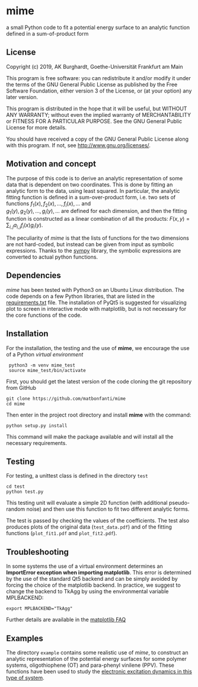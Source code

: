 # mime

a small Python code to fit a potential energy 
surface to an analytic function defined in a 
sum-of-product form

## License

Copyright (c) 2019, AK Burghardt, Goethe-Universität Frankfurt am Main

This program is free software: you can redistribute it and/or modify
it under the terms of the GNU General Public License as published by
the Free Software Foundation, either version 3 of the License, or
(at your option) any later version.

This program is distributed in the hope that it will be useful,
but WITHOUT ANY WARRANTY; without even the implied warranty of
MERCHANTABILITY or FITNESS FOR A PARTICULAR PURPOSE.  See the
GNU General Public License for more details.

You should have received a copy of the GNU General Public License
along with this program.  If not, see <http://www.gnu.org/licenses/>.

## Motivation and concept

The purpose of this code is to derive an analytic 
representation of some data that is dependent on two 
coordinates. This is done by fitting an analytic form
to the data, using least squared. 
In particular, the analytic fitting function is defined
in a sum-over-product form, i.e. two sets of functions
$f_1(x), f_2(x), ..., f_i(x), ...$ and  
$g_1(y), g_2(y), ..., g_i(y), ...$ are defined
for each dimension, and then the fitting function 
is constructed as a linear combination of all the
products: $F(x,y) = \sum_{i,j} a_{i,j} f_i(x) g_i(y)$.

The peculiarity of *mime* is that the lists of functions 
for the two dimensions are not hard-coded, but instead
can be given from input as symbolic expressions.
Thanks to the [sympy](https://www.sympy.org/en/index.html)
library, the symbolic expressions are converted to 
actual python functions. 


## Dependencies

*mime* has been tested with Python3 on an Ubuntu Linux 
distribution. The code depends on a few Python libraries, 
that are listed in the [requirements.txt](requirements.txt)
file. The installation of PyQt5 is suggested for 
visualizing plot to screen in interactive mode with matplotlib,
but is not necessary for the core functions of the code. 


## Installation

For the installation, the testing and the use of **mime**, we 
encourage the use of a Python *virtual environment*

     python3 -m venv mime_test
     source mime_test/bin/activate
     
First, you should get the latest version of the code
cloning the git repository from GitHub

    git clone https://github.com/matbonfanti/mime
    cd mime
    
Then enter in the project root directory and 
install **mime** with the command:

    python setup.py install
    
This command will make the package available and will
install all the necessary requirements.


## Testing

For testing, a unittest class is defined in the 
directory `test`

    cd test
    python test.py
    
This testing unit will evaluate a simple 2D function 
(with additional pseudo-random noise) and then use this
function to fit two different analytic forms. 

The test is passed by checking the values of the coefficients.
The test also produces plots of the original data
(`test_data.pdf`) and of the fitting functions (`plot_fit1.pdf`
and `plot_fit2.pdf`).


## Troubleshooting

In some systems the use of a virtual environment determines 
an **ImportError exception when importing matplotlib**.
This error is determined by the use of the standard Qt5 backend
and can be simply avoided by forcing the choice of 
the matplotlib backend. In practice, we suggest to change
the backend to TkAgg by using the environmental variable MPLBACKEND:

    export MPLBACKEND="TkAgg"

Further details are available in the 
[matplotlib FAQ](https://matplotlib.org/2.1.2/faq/virtualenv_faq.html)


## Examples

The directory `example` contains some realistic use 
of *mime*, to construct an analytic representation of the 
potential energy surfaces for some polymer systems, 
oligothiophene (OT) and para-phenyl vinilene (PPV). 
These functions have been used to study the [electronic 
excitation dynamics in this type of 
system](https://doi.org/10.1063/5.0004510).


